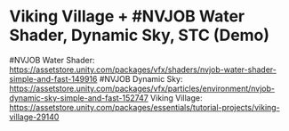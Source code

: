 # Viking Village + #NVJOB Water Shader, Dynamic Sky, STC (Demo)

#NVJOB Water Shader: https://assetstore.unity.com/packages/vfx/shaders/nvjob-water-shader-simple-and-fast-149916
#NVJOB Dynamic Sky: https://assetstore.unity.com/packages/vfx/particles/environment/nvjob-dynamic-sky-simple-and-fast-152747
Viking Village: https://assetstore.unity.com/packages/essentials/tutorial-projects/viking-village-29140
